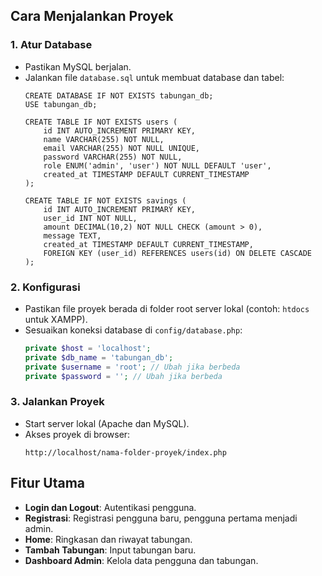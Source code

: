 ## Cara Menjalankan Proyek

### 1. Atur Database
- Pastikan MySQL berjalan.
- Jalankan file `database.sql` untuk membuat database dan tabel:
  ```
  CREATE DATABASE IF NOT EXISTS tabungan_db;
  USE tabungan_db;

  CREATE TABLE IF NOT EXISTS users (
      id INT AUTO_INCREMENT PRIMARY KEY,
      name VARCHAR(255) NOT NULL,
      email VARCHAR(255) NOT NULL UNIQUE,
      password VARCHAR(255) NOT NULL,
      role ENUM('admin', 'user') NOT NULL DEFAULT 'user',
      created_at TIMESTAMP DEFAULT CURRENT_TIMESTAMP
  );

  CREATE TABLE IF NOT EXISTS savings (
      id INT AUTO_INCREMENT PRIMARY KEY,
      user_id INT NOT NULL,
      amount DECIMAL(10,2) NOT NULL CHECK (amount > 0),
      message TEXT,
      created_at TIMESTAMP DEFAULT CURRENT_TIMESTAMP,
      FOREIGN KEY (user_id) REFERENCES users(id) ON DELETE CASCADE
  );
  ```

### 2. Konfigurasi
- Pastikan file proyek berada di folder root server lokal (contoh: `htdocs` untuk XAMPP).
- Sesuaikan koneksi database di `config/database.php`:
  ```php
  private $host = 'localhost';
  private $db_name = 'tabungan_db';
  private $username = 'root'; // Ubah jika berbeda
  private $password = ''; // Ubah jika berbeda
  ```

### 3. Jalankan Proyek
- Start server lokal (Apache dan MySQL).
- Akses proyek di browser:
  ```
  http://localhost/nama-folder-proyek/index.php
  ```

## Fitur Utama
- **Login dan Logout**: Autentikasi pengguna.
- **Registrasi**: Registrasi pengguna baru, pengguna pertama menjadi admin.
- **Home**: Ringkasan dan riwayat tabungan.
- **Tambah Tabungan**: Input tabungan baru.
- **Dashboard Admin**: Kelola data pengguna dan tabungan.